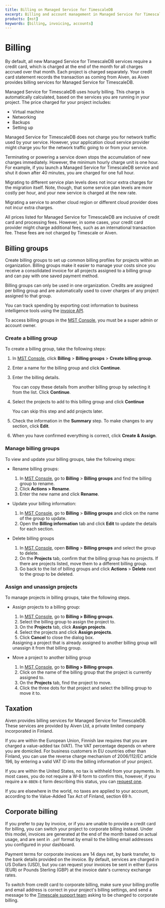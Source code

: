 ```yaml
---
title: Billing on Managed Service for TimescaleDB
excerpt: Billing and account management in Managed Service for TimescaleDB
products: [mst]
keywords: [billing, invoicing, accounts]
---
```


# Billing

By default, all new Managed Service for TimescaleDB services require a credit
card, which is charged at the end of the month for all charges accrued over that
month. Each project is charged separately. Your credit card statement records
the transaction as coming from Aiven, as Aiven provides billing services for
Managed Service for TimescaleDB.

Managed Service for TimescaleDB uses hourly billing. This charge is
automatically calculated, based on the services you are running in your
project. The price charged for your project includes:

*   Virtual machine
*   Networking
*   Backups
*   Setting up

<Highlight type="note">
Managed Service for TimescaleDB does not charge you for network traffic used by
your service. However, your application cloud service provider might charge you
for the network traffic going to or from your service.
</Highlight>

Terminating or powering a service down stops the accumulation of new charges
immediately. However, the minimum hourly charge unit is one hour. For example,
if you launch a Managed Service for TimescaleDB service and shut it down after
40 minutes, you are charged for one full hour.

Migrating to different service plan levels does not incur extra charges for the
migration itself. Note, though, that some service plan levels are more costly
per hour, and your new service is charged at the new rate.

Migrating a service to another cloud region or different cloud provider does not
incur extra charges.

<Highlight type="note">
All prices listed for Managed Service for TimescaleDB are inclusive of 
credit card and processing fees. However, in some cases, your credit card 
provider might charge additional fees, such as an international transaction 
fee. These fees are not charged by Timescale or Aiven.
</Highlight>

## Billing groups

Create billing groups to set up common billing profiles for projects within an 
organization. Billing groups make it easier to manage your costs since you 
receive a consolidated invoice for all projects assigned to a billing group 
and can pay with one saved payment method. 

Billing groups can only be used in one organization. Credits are assigned 
per billing group and are automatically used to cover charges of any project 
assigned to that group.

You can track spending by exporting cost information to business 
intelligence tools using the [invoice API][invoice-api].

To access billing groups in the [MST Console][mst-console], you must be a
super admin or account owner.

### Create a billing group

To create a billing group, take the following steps:

1. In [MST Console][mst-console], click **Billing** > **Billing 
   groups** > **Create billing group**.
1. Enter a name for the billing group and click **Continue**.
1. Enter the billing details. 
   
   You can copy these details from another billing group by selecting it from 
   the list. Click **Continue**.
1. Select the projects to add to this billing group and click **Continue**
   
   You can skip this step and add projects later. 
1. Check the information in the **Summary** step. To make changes to any 
   section, click **Edit**.
1. When you have confirmed everything is correct, click **Create & Assign**.

### Manage billing groups

To view and update your billing groups, take the following steps:

- Rename billing groups:

    1. In [MST Console][mst-console], go to **Billing** > **Billing 
       groups** and find the billing group to rename. 
    1. Click **Actions > Rename**.
    1. Enter the new name and click **Rename**.

- Update your billing information:

    1. In [MST Console][mst-console], go to **Billing** > **Billing
       groups** and click on the name of the group to update.
    1. Open the **Billing information** tab and click **Edit** to update the 
       details for each section.

- Delete billing groups

    1. In [MST Console][mst-console], open **Billing** > **Billing groups** 
       and select the group to delete.
    1. On the **Projects** tab, confirm that the billing group has no 
       projects. If there are projects listed, move them to a different billing group.
    1. Go back to the list of billing groups and click **Actions** > 
       **Delete** next to the group to be deleted.

### Assign and unassign projects

To manage projects in billing groups, take the following steps.

- Assign projects to a billing group:

  1. In [MST Console][mst-console], go to **Billing > Billing groups**.
  1. Select the billing group to assign the project to.
  1. On the **Projects** tab, click **Assign projects**.
  1. Select the projects and click **Assign projects**.
  1. Click **Cancel** to close the dialog box.

  <Highlight type="note">
  Assigning a project that is already assigned to another billing group 
  will unassign it from that billing group.
  </Highlight>

- Move a project to another billing group

  1. In [MST Console][mst-console], go to **Billing > Billing groups**. 
  1. Click on the name of the billing group that the project is currently 
     assigned to.
  1. On the **Projects** tab, find the project to move.
  1. Click the three dots for that project and select the billing group to 
     move it to.

## Taxation

Aiven provides billing services for Managed Service for TimescaleDB. These
services are provided by Aiven Ltd, a private limited company incorporated in
Finland.

If you are within the European Union, Finnish law requires that you are charged
a value-added tax (VAT). The VAT percentage depends on where you are domiciled.
For business customers in EU countries other than Finland, you can use the
reverse charge mechanism of 2006/112/EC article 196, by entering a valid VAT ID
into the billing information of your project.

If you are within the United States, no tax is withheld from your payments. In
most cases, you do not require a W-8 form to confirm this, however, if you
require a `W-8BEN-E` form describing this status, you can
[request one][timescale-support].

If you are elsewhere in the world, no taxes are applied to your account,
according to the Value-Added Tax Act of Finland, section 69&nbsp;h.

## Corporate billing

If you prefer to pay by invoice, or if you are unable to provide a credit card
for billing, you can switch your project to corporate billing instead. Under
this model, invoices are generated at the end of the month based on actual
usage, and are sent in `.pdf` format by email to the billing email addresses you
configured in your dashboard.

Payment terms for corporate invoices are 14 days net, by bank transfer, to the
bank details provided on the invoice. By default, services are charged in US
Dollars (USD), but you can request your invoices be sent in either Euros (EUR)
or Pounds Sterling (GBP) at the invoice date's currency exchange rates.

To switch from credit card to corporate billing, make sure your billing profile
and email address is correct in your project's billing settings, and send a message
to the [Timescale support team][timescale-support] asking to be changed to corporate
billing.

[timescale-support]: https://www.timescale.com/contact/
[mst-console]: https://portal.managed.timescale.com
[invoice-api]: https://api.aiven.io/doc/#tag/BillingGroup

